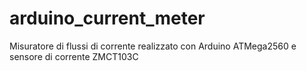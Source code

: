 # arduino_current_meter
Misuratore di flussi di corrente realizzato con Arduino ATMega2560 e sensore di corrente ZMCT103C
